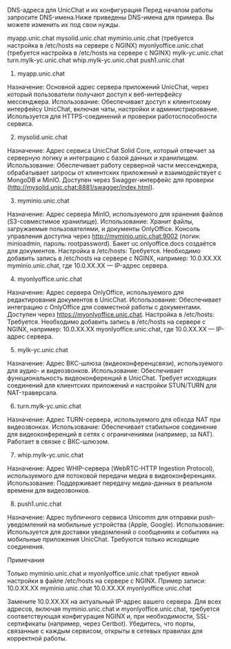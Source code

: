 DNS-адреса для UnicChat и их конфигурация
Перед началом работы запросите DNS-имена.Ниже приведены DNS-имена для примера. Вы можете изменить их под свои нужды.

myapp.unic.chat
mysolid.unic.chat
myminio.unic.chat (требуется настройка в /etc/hosts на сервере с NGINX)
myonlyoffice.unic.chat (требуется настройка в /etc/hosts на сервере с NGINX)
mylk-yc.unic.chat
turn.mylk-yc.unic.chat
whip.mylk-yc.unic.chat
push1.unic.chat

1. myapp.unic.chat

Назначение: Основной адрес сервера приложений UnicChat, через который пользователи получают доступ к веб-интерфейсу мессенджера.
Использование: Обеспечивает доступ к клиентскому интерфейсу UnicChat, включая чаты, настройки и администрирование. Используется для HTTPS-соединений и проверки работоспособности сервиса.

2. mysolid.unic.chat

Назначение: Адрес сервиса UnicChat Solid Core, который отвечает за серверную логику и интеграцию с базой данных и хранилищем.
Использование: Обеспечивает работу серверной части мессенджера, обрабатывает запросы от клиентских приложений и взаимодействует с MongoDB и MinIO. Доступен через Swagger-интерфейс для проверки (http://mysolid.unic.chat:8881/swagger/index.html).

3. myminio.unic.chat

Назначение: Адрес сервера MinIO, используемого для хранения файлов (S3-совместимое хранилище).
Использование: Хранит файлы, загружаемые пользователями, и документы OnlyOffice. Консоль управления доступна через http://myminio.unic.chat:9002 (логин: minioadmin, пароль: rootpassword). Бакет uc.onlyoffice.docs создаётся для документов.
Настройка в /etc/hosts: Требуется. Необходимо добавить запись в /etc/hosts на сервере с NGINX, например: 10.0.XX.XX myminio.unic.chat, где 10.0.XX.XX — IP-адрес сервера.

4. myonlyoffice.unic.chat

Назначение: Адрес сервера OnlyOffice, используемого для редактирования документов в UnicChat.
Использование: Обеспечивает интеграцию с OnlyOffice для совместной работы с документами. Доступен через https://myonlyoffice.unic.chat.
Настройка в /etc/hosts: Требуется. Необходимо добавить запись в /etc/hosts на сервере с NGINX, например: 10.0.XX.XX myonlyoffice.unic.chat, где 10.0.XX.XX — IP-адрес сервера.

5. mylk-yc.unic.chat

Назначение: Адрес ВКС-шлюза (видеоконференцсвязи), используемого для аудио- и видеозвонков.
Использование: Обеспечивает функциональность видеоконференций в UnicChat. Требует исходящих соединений для клиентских приложений и настройки STUN/TURN для NAT-траверсала.

6. turn.mylk-yc.unic.chat

Назначение: Адрес TURN-сервера, используемого для обхода NAT при видеозвонках.
Использование: Обеспечивает стабильное соединение для видеоконференций в сетях с ограничениями (например, за NAT). Работает в связке с ВКС-шлюзом.

7. whip.mylk-yc.unic.chat

Назначение: Адрес WHIP-сервера (WebRTC-HTTP Ingestion Protocol), используемого для потоковой передачи медиа в видеоконференциях.
Использование: Поддерживает передачу медиа-данных в реальном времени для видеозвонков.

8. push1.unic.chat

Назначение: Адрес публичного сервиса Unicomm для отправки push-уведомлений на мобильные устройства (Apple, Google).
Использование: Используется для доставки уведомлений о сообщениях и событиях на мобильные приложения UnicChat. Требуются только исходящие соединения.

Примечания

Только myminio.unic.chat и myonlyoffice.unic.chat требуют явной настройки в файле /etc/hosts на сервере с NGINX. Пример записи:  10.0.XX.XX myminio.unic.chat
10.0.XX.XX myonlyoffice.unic.chat

Замените 10.0.XX.XX на актуальный IP-адрес вашего сервера.
Для всех адресов, включая myminio.unic.chat и myonlyoffice.unic.chat, требуется соответствующая конфигурация NGINX и, при необходимости, SSL-сертификаты (например, через Certbot).
Убедитесь, что порты, связанные с каждым сервисом, открыты в сетевых правилах для корректной работы.
